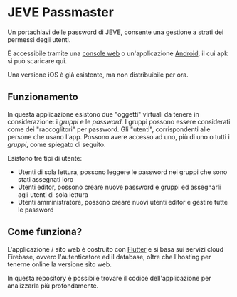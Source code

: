 # JEVE Passmaster

Un portachiavi delle password di JEVE, consente una gestione a strati dei permessi degli utenti.

È accessibile tramite una [console web](https://jeve-passmaster-flutter.web.app/) o un'applicazione [Android](https://github.com/emiliodallatorre/jeve-passmaster-flutter/releases/download/v0.0.1%2B1/app-release.apk), il cui apk si può scaricare qui.

Una versione iOS è già esistente, ma non distribuibile per ora.

## Funzionamento

In questa applicazione esistono due "oggetti" virtuali da tenere in considerazione: i *gruppi* e le *password*.
I gruppi possono essere considerati come dei "raccoglitori" per password.
Gli "utenti", corrispondenti alle persone che usano l'app. Possono avere accesso ad uno, più di uno o tutti i *gruppi*, come spiegato di seguito.

Esistono tre tipi di utente:

- Utenti di sola lettura, possono leggere le password nei gruppi che sono stati assegnati loro
- Utenti editor, possono creare nuove password e gruppi ed assegnarli agli utenti di sola lettura
- Utenti amministratore, possono creare nuovi utenti editor e gestire tutte le password

## Come funziona?

L'applicazione / sito web è costruito con [Flutter](https://flutter.dev) e si basa sui servizi cloud Firebase, ovvero l'autenticatore ed il database, oltre che l'hosting per tenerne online la versione sito web.

In questa repository è possibile trovare il codice dell'applicazione per analizzarla più profondamente.